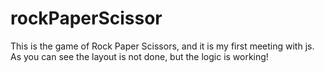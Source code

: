 # rockPaperScissor
This is the game of Rock Paper Scissors, and it is my first meeting with js. As you can see the layout is not done, but the logic is working! 
